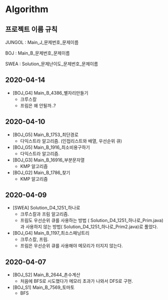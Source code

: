 # Algorithm

## 프로젝트 이름 규칙

JUNGOL : Main_J\_문제번호\_문제이름

BOJ : Main_B\_문제번호\_문제이름

SWEA : Solution\_문제난이도\_문제번호\_문제이름

## 2020-04-14

- [BOJ_G4] Main_B_4386_별자리만들기
  - 크루스칼
  - 프림은 왜 안될까..?

## 2020-04-10

- [BOJ_G5] Main_B_1753_최단경로
  - 다익스트라 알고리즘. (인접리스트와 배열, 우선순위 큐)
- [BOJ_G5] Main_B_1916_최소비용구하기
  - 다익스트라 알고리즘.
- [BOJ_G3] Main_B_16916_부분문자열
  - KMP 알고리즘
- [BOJ_G2] Main_B_1786_찾기
  - KMP 알고리즘

## 2020-04-09

- [SWEA] Solution\_D4\_1251\_하나로
  - 크루스칼과 프림 알고리즘.
  - 프림도 우선순위 큐를 사용하는 방법 ( Solution\_D4\_1251\_하나로_Prim.java)과 사용하지 않는 방법( Solution\_D4\_1251\_하나로\_Prim2.java)로 풀었다.
- [BOJ_G4] Main_B_1197_최소스패닝트리
  - 크루스칼, 프림.
  - 프림은 우선순위 큐를 사용해야 메모리가 터지지 않는다.

## 2020-04-07

- [BOJ\_S2] Main_B_2644_촌수계산
  - 처음에 BFS로 시도했다가 메모리 초과가 나와서 DFS로 구현.
- [BOJ\_S1] Main_B_7569_토마토
  - BFS